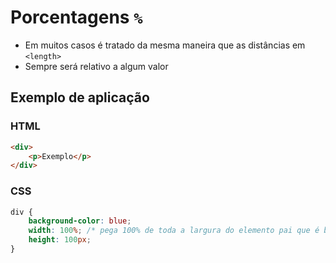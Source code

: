 # Porcentagens `%`

* Em muitos casos é tratado da mesma maneira que as distâncias em `<length>`
* Sempre será relativo a algum valor 

## Exemplo de aplicação

### HTML
~~~html
<div>
    <p>Exemplo</p>
</div>
~~~
### CSS
~~~CSS
div {
    background-color: blue;
    width: 100%; /* pega 100% de toda a largura do elemento pai que é body*/
    height: 100px;
}
~~~
